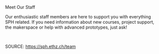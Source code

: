Meet Our Staff

Our enthusiastic staff members are here to support you with everything SPH related. If you need information about new courses, project support, the makerspace or help with advanced prototypes, just ask!







&nbsp;



SOURCE: https://sph.ethz.ch/team